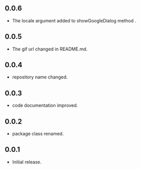 ## 0.0.6

* The locale argument added to showGoogleDialog method .

## 0.0.5

* The gif url changed in README.md.

## 0.0.4

* repository name changed.

## 0.0.3

* code documentation improved.

## 0.0.2

* package class renamed.

## 0.0.1

* Initial release.
